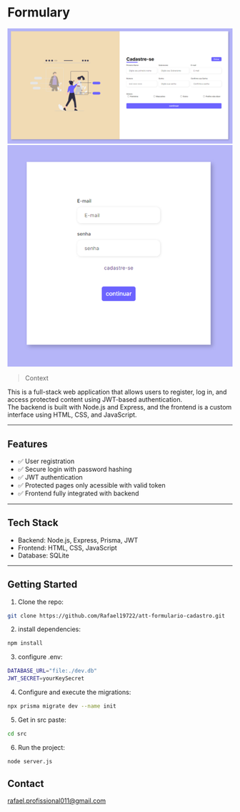 # Formulary

![preview](./src/public/assets/foto_exemplo1.PNG)
![preview](./src/public/assets/foto_exemplo2.PNG)

> Context

This is a full-stack web application that allows users to register, log in, and access protected content using JWT-based authentication.  
The backend is built with Node.js and Express, and the frontend is a custom interface using HTML, CSS, and JavaScript.  

---

## Features

-   ✅ User registration
-   ✅ Secure login with password hashing
-   ✅ JWT authentication
-   ✅ Protected pages only acessible with valid token
-   ✅ Frontend fully integrated with backend

---

## Tech Stack
-   Backend: Node.js, Express, Prisma, JWT
-   Frontend: HTML, CSS, JavaScript
-   Database: SQLite

---

## Getting Started

1. Clone the repo:

```bash
git clone https://github.com/Rafael19722/att-formulario-cadastro.git
```

2. install dependencies:

```bash
npm install
```

3. configure .env:

```bash
DATABASE_URL="file:./dev.db"
JWT_SECRET=yourKeySecret
```

4. Configure and execute the migrations:

```bash
npx prisma migrate dev --name init
```

5. Get in src paste:

```bash
cd src
```

6. Run the project:

```bash
node server.js
```

## Contact

rafael.profissional011@gmail.com
